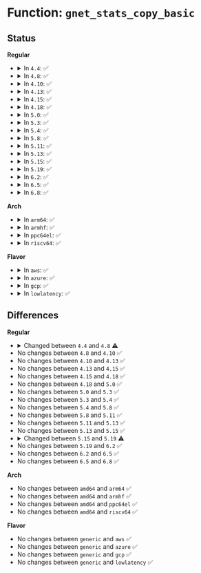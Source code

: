 # Function: <code>gnet_stats_copy_basic</code>

## Status
<b>Regular</b>
<ul>
<li>
<details>
<summary>In <code>4.4</code>: ✅</summary>

```c
int gnet_stats_copy_basic(struct gnet_dump *d, struct gnet_stats_basic_cpu *cpu, struct gnet_stats_basic_packed *b);
```

**Collision:** Unique Global

**Inline:** No

**Transformation:** False

**Instances:**

```
In net/core/gen_stats.c (ffffffff8170f0b0)
Location: net/core/gen_stats.c:152
Inline: False
Direct callers:
  - net/sched/sch_mq.c:mq_dump_class_stats
  - net/sched/sch_api.c:tc_fill_qdisc
  - net/sched/act_api.c:tcf_action_copy_stats
```
**Symbols:**

```
ffffffff8170f0b0-ffffffff8170f18d: gnet_stats_copy_basic (STB_GLOBAL)
```
</details>
</li>
<li>
<details>
<summary>In <code>4.8</code>: ✅</summary>

```c
int gnet_stats_copy_basic(const seqcount_t *running, struct gnet_dump *d, struct gnet_stats_basic_cpu *cpu, struct gnet_stats_basic_packed *b);
```

**Collision:** Unique Global

**Inline:** No

**Transformation:** False

**Instances:**

```
In net/core/gen_stats.c (ffffffff81776920)
Location: net/core/gen_stats.c:167
Inline: False
Direct callers:
  - net/sched/sch_mq.c:mq_dump_class_stats
  - net/sched/sch_api.c:tc_fill_qdisc
  - net/sched/act_api.c:tcf_action_copy_stats
```
**Symbols:**

```
ffffffff81776920-ffffffff817769f4: gnet_stats_copy_basic (STB_GLOBAL)
```
</details>
</li>
<li>
<details>
<summary>In <code>4.10</code>: ✅</summary>

```c
int gnet_stats_copy_basic(const seqcount_t *running, struct gnet_dump *d, struct gnet_stats_basic_cpu *cpu, struct gnet_stats_basic_packed *b);
```

**Collision:** Unique Global

**Inline:** No

**Transformation:** False

**Instances:**

```
In net/core/gen_stats.c (ffffffff817a3ba0)
Location: net/core/gen_stats.c:167
Inline: False
Direct callers:
  - net/sched/sch_mq.c:mq_dump_class_stats
  - net/sched/sch_api.c:tc_fill_qdisc
  - net/sched/act_api.c:tcf_action_copy_stats
```
**Symbols:**

```
ffffffff817a3ba0-ffffffff817a3c74: gnet_stats_copy_basic (STB_GLOBAL)
```
</details>
</li>
<li>
<details>
<summary>In <code>4.13</code>: ✅</summary>

```c
int gnet_stats_copy_basic(const seqcount_t *running, struct gnet_dump *d, struct gnet_stats_basic_cpu *cpu, struct gnet_stats_basic_packed *b);
```

**Collision:** Unique Global

**Inline:** No

**Transformation:** False

**Instances:**

```
In net/core/gen_stats.c (ffffffff817c1b40)
Location: net/core/gen_stats.c:167
Inline: False
Direct callers:
  - net/sched/sch_mq.c:mq_dump_class_stats
  - net/sched/sch_api.c:tc_fill_qdisc
  - net/sched/act_api.c:tcf_action_copy_stats
```
**Symbols:**

```
ffffffff817c1b40-ffffffff817c1c13: gnet_stats_copy_basic (STB_GLOBAL)
```
</details>
</li>
<li>
<details>
<summary>In <code>4.15</code>: ✅</summary>

```c
int gnet_stats_copy_basic(const seqcount_t *running, struct gnet_dump *d, struct gnet_stats_basic_cpu *cpu, struct gnet_stats_basic_packed *b);
```

**Collision:** Unique Global

**Inline:** No

**Transformation:** False

**Instances:**

```
In net/core/gen_stats.c (ffffffff8183b560)
Location: net/core/gen_stats.c:167
Inline: False
Direct callers:
  - net/sched/sch_mq.c:mq_dump_class_stats
  - net/sched/sch_api.c:tc_fill_qdisc
  - net/sched/act_api.c:tcf_action_copy_stats
```
**Symbols:**

```
ffffffff8183b560-ffffffff8183b633: gnet_stats_copy_basic (STB_GLOBAL)
```
</details>
</li>
<li>
<details>
<summary>In <code>4.18</code>: ✅</summary>

```c
int gnet_stats_copy_basic(const seqcount_t *running, struct gnet_dump *d, struct gnet_stats_basic_cpu *cpu, struct gnet_stats_basic_packed *b);
```

**Collision:** Unique Global

**Inline:** No

**Transformation:** False

**Instances:**

```
In net/core/gen_stats.c (ffffffff81885ed0)
Location: net/core/gen_stats.c:179
Inline: False
Direct callers:
  - net/sched/sch_mq.c:mq_dump_class_stats
  - net/sched/sch_api.c:tc_fill_qdisc
  - net/sched/act_api.c:tcf_action_copy_stats
```
**Symbols:**

```
ffffffff81885ed0-ffffffff81885fa3: gnet_stats_copy_basic (STB_GLOBAL)
```
</details>
</li>
<li>
<details>
<summary>In <code>5.0</code>: ✅</summary>

```c
int gnet_stats_copy_basic(const seqcount_t *running, struct gnet_dump *d, struct gnet_stats_basic_cpu *cpu, struct gnet_stats_basic_packed *b);
```

**Collision:** Unique Global

**Inline:** No

**Transformation:** False

**Instances:**

```
In net/core/gen_stats.c (ffffffff818a6540)
Location: net/core/gen_stats.c:207
Inline: False
Direct callers:
  - net/sched/sch_mq.c:mq_dump_class_stats
  - net/sched/sch_api.c:tc_fill_qdisc
  - net/sched/act_api.c:tcf_action_copy_stats
```
**Symbols:**

```
ffffffff818a6540-ffffffff818a6556: gnet_stats_copy_basic (STB_GLOBAL)
```
</details>
</li>
<li>
<details>
<summary>In <code>5.3</code>: ✅</summary>

```c
int gnet_stats_copy_basic(const seqcount_t *running, struct gnet_dump *d, struct gnet_stats_basic_cpu *cpu, struct gnet_stats_basic_packed *b);
```

**Collision:** Unique Global

**Inline:** No

**Transformation:** False

**Instances:**

```
In net/core/gen_stats.c (ffffffff818f1ac0)
Location: net/core/gen_stats.c:203
Inline: False
Direct callers:
  - net/sched/sch_mq.c:mq_dump_class_stats
  - net/sched/sch_api.c:tc_fill_qdisc
  - net/sched/act_api.c:tcf_action_copy_stats
```
**Symbols:**

```
ffffffff818f1ac0-ffffffff818f1ad6: gnet_stats_copy_basic (STB_GLOBAL)
```
</details>
</li>
<li>
<details>
<summary>In <code>5.4</code>: ✅</summary>

```c
int gnet_stats_copy_basic(const seqcount_t *running, struct gnet_dump *d, struct gnet_stats_basic_cpu *cpu, struct gnet_stats_basic_packed *b);
```

**Collision:** Unique Global

**Inline:** No

**Transformation:** False

**Instances:**

```
In net/core/gen_stats.c (ffffffff81923a10)
Location: net/core/gen_stats.c:203
Inline: False
Direct callers:
  - net/sched/sch_mq.c:mq_dump_class_stats
  - net/sched/sch_api.c:tc_fill_qdisc
  - net/sched/act_api.c:tcf_action_copy_stats
```
**Symbols:**

```
ffffffff81923a10-ffffffff81923a26: gnet_stats_copy_basic (STB_GLOBAL)
```
</details>
</li>
<li>
<details>
<summary>In <code>5.8</code>: ✅</summary>

```c
int gnet_stats_copy_basic(const seqcount_t *running, struct gnet_dump *d, struct gnet_stats_basic_cpu *cpu, struct gnet_stats_basic_packed *b);
```

**Collision:** Unique Global

**Inline:** No

**Transformation:** False

**Instances:**

```
In net/core/gen_stats.c (ffffffff819f7920)
Location: net/core/gen_stats.c:207
Inline: False
Direct callers:
  - net/sched/sch_mq.c:mq_dump_class_stats
  - net/sched/sch_api.c:tc_fill_qdisc
  - net/sched/act_api.c:tcf_action_copy_stats
```
**Symbols:**

```
ffffffff819f7920-ffffffff819f7936: gnet_stats_copy_basic (STB_GLOBAL)
```
</details>
</li>
<li>
<details>
<summary>In <code>5.11</code>: ✅</summary>

```c
int gnet_stats_copy_basic(const seqcount_t *running, struct gnet_dump *d, struct gnet_stats_basic_cpu *cpu, struct gnet_stats_basic_packed *b);
```

**Collision:** Unique Global

**Inline:** No

**Transformation:** False

**Instances:**

```
In net/core/gen_stats.c (ffffffff819f7390)
Location: net/core/gen_stats.c:207
Inline: False
Direct callers:
  - net/sched/sch_mq.c:mq_dump_class_stats
  - net/sched/sch_api.c:tc_fill_qdisc
  - net/sched/act_api.c:tcf_action_copy_stats
```
**Symbols:**

```
ffffffff819f7390-ffffffff819f73a6: gnet_stats_copy_basic (STB_GLOBAL)
```
</details>
</li>
<li>
<details>
<summary>In <code>5.13</code>: ✅</summary>

```c
int gnet_stats_copy_basic(const seqcount_t *running, struct gnet_dump *d, struct gnet_stats_basic_cpu *cpu, struct gnet_stats_basic_packed *b);
```

**Collision:** Unique Global

**Inline:** No

**Transformation:** False

**Instances:**

```
In net/core/gen_stats.c (ffffffff819dd510)
Location: net/core/gen_stats.c:207
Inline: False
Direct callers:
  - net/sched/sch_mq.c:mq_dump_class_stats
  - net/sched/sch_api.c:tc_fill_qdisc
  - net/sched/act_api.c:tcf_action_copy_stats
```
**Symbols:**

```
ffffffff819dd510-ffffffff819dd526: gnet_stats_copy_basic (STB_GLOBAL)
```
</details>
</li>
<li>
<details>
<summary>In <code>5.15</code>: ✅</summary>

```c
int gnet_stats_copy_basic(const seqcount_t *running, struct gnet_dump *d, struct gnet_stats_basic_cpu *cpu, struct gnet_stats_basic_packed *b);
```

**Collision:** Unique Global

**Inline:** No

**Transformation:** False

**Instances:**

```
In net/core/gen_stats.c (ffffffff81a8d7a0)
Location: net/core/gen_stats.c:207
Inline: False
Direct callers:
  - net/sched/sch_mq.c:mq_dump_class_stats
  - net/sched/sch_api.c:tc_fill_qdisc
  - net/sched/act_api.c:tcf_action_copy_stats
```
**Symbols:**

```
ffffffff81a8d7a0-ffffffff81a8d7b6: gnet_stats_copy_basic (STB_GLOBAL)
```
</details>
</li>
<li>
<details>
<summary>In <code>5.19</code>: ✅</summary>

```c
int gnet_stats_copy_basic(struct gnet_dump *d, struct gnet_stats_basic_sync *cpu, struct gnet_stats_basic_sync *b, bool running);
```

**Collision:** Unique Global

**Inline:** No

**Transformation:** False

**Instances:**

```
In net/core/gen_stats.c (ffffffff81c03270)
Location: net/core/gen_stats.c:260
Inline: False
Direct callers:
  - net/sched/sch_mq.c:mq_dump_class_stats
  - net/sched/sch_api.c:tc_fill_qdisc
  - net/sched/act_api.c:tcf_action_copy_stats
```
**Symbols:**

```
ffffffff81c03270-ffffffff81c03291: gnet_stats_copy_basic (STB_GLOBAL)
```
</details>
</li>
<li>
<details>
<summary>In <code>6.2</code>: ✅</summary>

```c
int gnet_stats_copy_basic(struct gnet_dump *d, struct gnet_stats_basic_sync *cpu, struct gnet_stats_basic_sync *b, bool running);
```

**Collision:** Unique Global

**Inline:** No

**Transformation:** False

**Instances:**

```
In net/core/gen_stats.c (ffffffff81db2480)
Location: net/core/gen_stats.c:260
Inline: False
Direct callers:
  - net/sched/sch_mq.c:mq_dump_class_stats
  - net/sched/sch_api.c:tc_fill_qdisc
  - net/sched/act_api.c:tcf_action_copy_stats
```
**Symbols:**

```
ffffffff81db2480-ffffffff81db24a1: gnet_stats_copy_basic (STB_GLOBAL)
```
</details>
</li>
<li>
<details>
<summary>In <code>6.5</code>: ✅</summary>

```c
int gnet_stats_copy_basic(struct gnet_dump *d, struct gnet_stats_basic_sync *cpu, struct gnet_stats_basic_sync *b, bool running);
```

**Collision:** Unique Global

**Inline:** No

**Transformation:** False

**Instances:**

```
In net/core/gen_stats.c (ffffffff81e22a50)
Location: net/core/gen_stats.c:260
Inline: False
Direct callers:
  - net/sched/sch_mq.c:mq_dump_class_stats
  - net/sched/sch_api.c:tc_fill_qdisc
  - net/sched/act_api.c:tcf_action_copy_stats
```
**Symbols:**

```
ffffffff81e22a50-ffffffff81e22a71: gnet_stats_copy_basic (STB_GLOBAL)
```
</details>
</li>
<li>
<details>
<summary>In <code>6.8</code>: ✅</summary>

```c
int gnet_stats_copy_basic(struct gnet_dump *d, struct gnet_stats_basic_sync *cpu, struct gnet_stats_basic_sync *b, bool running);
```

**Collision:** Unique Global

**Inline:** No

**Transformation:** False

**Instances:**

```
In net/core/gen_stats.c (ffffffff81ee0990)
Location: net/core/gen_stats.c:260
Inline: False
Direct callers:
  - net/sched/sch_mq.c:mq_dump_class_stats
  - net/sched/sch_api.c:tc_fill_qdisc
  - net/sched/act_api.c:tcf_action_copy_stats
```
**Symbols:**

```
ffffffff81ee0990-ffffffff81ee09b1: gnet_stats_copy_basic (STB_GLOBAL)
```
</details>
</li>
</ul>
<b>Arch</b>
<ul>
<li>
<details>
<summary>In <code>arm64</code>: ✅</summary>

```c
int gnet_stats_copy_basic(const seqcount_t *running, struct gnet_dump *d, struct gnet_stats_basic_cpu *cpu, struct gnet_stats_basic_packed *b);
```

**Collision:** Unique Global

**Inline:** No

**Transformation:** False

**Instances:**

```
In net/core/gen_stats.c (ffff800010bbeec0)
Location: net/core/gen_stats.c:203
Inline: False
Direct callers:
  - net/sched/sch_mq.c:mq_dump_class_stats
  - net/sched/sch_api.c:tc_fill_qdisc
  - net/sched/act_api.c:tcf_action_copy_stats
```
**Symbols:**

```
ffff800010bbeec0-ffff800010bbef10: gnet_stats_copy_basic (STB_GLOBAL)
```
</details>
</li>
<li>
<details>
<summary>In <code>armhf</code>: ✅</summary>

```c
int gnet_stats_copy_basic(const seqcount_t *running, struct gnet_dump *d, struct gnet_stats_basic_cpu *cpu, struct gnet_stats_basic_packed *b);
```

**Collision:** Unique Global

**Inline:** No

**Transformation:** False

**Instances:**

```
In net/core/gen_stats.c (c0cdad48)
Location: net/core/gen_stats.c:203
Inline: False
Direct callers:
  - net/sched/sch_mq.c:mq_dump_class_stats
  - net/sched/sch_api.c:tc_fill_qdisc
  - net/sched/act_api.c:tcf_action_copy_stats
```
**Symbols:**

```
c0cdad48-c0cdad74: gnet_stats_copy_basic (STB_GLOBAL)
```
</details>
</li>
<li>
<details>
<summary>In <code>ppc64el</code>: ✅</summary>

```c
int gnet_stats_copy_basic(const seqcount_t *running, struct gnet_dump *d, struct gnet_stats_basic_cpu *cpu, struct gnet_stats_basic_packed *b);
```

**Collision:** Unique Global

**Inline:** No

**Transformation:** False

**Instances:**

```
In net/core/gen_stats.c (c000000000c982e0)
Location: net/core/gen_stats.c:203
Inline: False
Direct callers:
  - net/sched/sch_mq.c:mq_dump_class_stats
  - net/sched/sch_api.c:tc_fill_qdisc
  - net/sched/act_api.c:tcf_action_copy_stats
```
**Symbols:**

```
c000000000c982e0-c000000000c982f8: gnet_stats_copy_basic (STB_GLOBAL)
```
</details>
</li>
<li>
<details>
<summary>In <code>riscv64</code>: ✅</summary>

```c
int gnet_stats_copy_basic(const seqcount_t *running, struct gnet_dump *d, struct gnet_stats_basic_cpu *cpu, struct gnet_stats_basic_packed *b);
```

**Collision:** Unique Global

**Inline:** No

**Transformation:** False

**Instances:**

```
In net/core/gen_stats.c (ffffffe00074ccd0)
Location: net/core/gen_stats.c:203
Inline: False
Direct callers:
  - net/sched/sch_mq.c:mq_dump_class_stats
  - net/sched/sch_api.c:tc_fill_qdisc
  - net/sched/act_api.c:tcf_action_copy_stats
```
**Symbols:**

```
ffffffe00074ccd0-ffffffe00074cd14: gnet_stats_copy_basic (STB_GLOBAL)
```
</details>
</li>
</ul>
<b>Flavor</b>
<ul>
<li>
<details>
<summary>In <code>aws</code>: ✅</summary>

```c
int gnet_stats_copy_basic(const seqcount_t *running, struct gnet_dump *d, struct gnet_stats_basic_cpu *cpu, struct gnet_stats_basic_packed *b);
```

**Collision:** Unique Global

**Inline:** No

**Transformation:** False

**Instances:**

```
In net/core/gen_stats.c (ffffffff818c3a10)
Location: net/core/gen_stats.c:203
Inline: False
Direct callers:
  - net/sched/sch_mq.c:mq_dump_class_stats
  - net/sched/sch_api.c:tc_fill_qdisc
  - net/sched/act_api.c:tcf_action_copy_stats
```
**Symbols:**

```
ffffffff818c3a10-ffffffff818c3a26: gnet_stats_copy_basic (STB_GLOBAL)
```
</details>
</li>
<li>
<details>
<summary>In <code>azure</code>: ✅</summary>

```c
int gnet_stats_copy_basic(const seqcount_t *running, struct gnet_dump *d, struct gnet_stats_basic_cpu *cpu, struct gnet_stats_basic_packed *b);
```

**Collision:** Unique Global

**Inline:** No

**Transformation:** False

**Instances:**

```
In net/core/gen_stats.c (ffffffff8187d950)
Location: net/core/gen_stats.c:203
Inline: False
Direct callers:
  - net/sched/sch_mq.c:mq_dump_class_stats
  - net/sched/sch_api.c:tc_fill_qdisc
  - net/sched/act_api.c:tcf_action_copy_stats
```
**Symbols:**

```
ffffffff8187d950-ffffffff8187d966: gnet_stats_copy_basic (STB_GLOBAL)
```
</details>
</li>
<li>
<details>
<summary>In <code>gcp</code>: ✅</summary>

```c
int gnet_stats_copy_basic(const seqcount_t *running, struct gnet_dump *d, struct gnet_stats_basic_cpu *cpu, struct gnet_stats_basic_packed *b);
```

**Collision:** Unique Global

**Inline:** No

**Transformation:** False

**Instances:**

```
In net/core/gen_stats.c (ffffffff81914a10)
Location: net/core/gen_stats.c:203
Inline: False
Direct callers:
  - net/sched/sch_mq.c:mq_dump_class_stats
  - net/sched/sch_api.c:tc_fill_qdisc
  - net/sched/act_api.c:tcf_action_copy_stats
```
**Symbols:**

```
ffffffff81914a10-ffffffff81914a26: gnet_stats_copy_basic (STB_GLOBAL)
```
</details>
</li>
<li>
<details>
<summary>In <code>lowlatency</code>: ✅</summary>

```c
int gnet_stats_copy_basic(const seqcount_t *running, struct gnet_dump *d, struct gnet_stats_basic_cpu *cpu, struct gnet_stats_basic_packed *b);
```

**Collision:** Unique Global

**Inline:** No

**Transformation:** False

**Instances:**

```
In net/core/gen_stats.c (ffffffff81935be0)
Location: net/core/gen_stats.c:203
Inline: False
Direct callers:
  - net/sched/sch_mq.c:mq_dump_class_stats
  - net/sched/sch_api.c:tc_fill_qdisc
  - net/sched/act_api.c:tcf_action_copy_stats
```
**Symbols:**

```
ffffffff81935be0-ffffffff81935bf6: gnet_stats_copy_basic (STB_GLOBAL)
```
</details>
</li>
</ul>

## Differences
<b>Regular</b>
<ul>
<li>
<details>
<summary>Changed between <code>4.4</code> and <code>4.8</code> ⚠️</summary>
<ul>
<li>
<b>Param added. </b>
<code>const seqcount_t *running</code>
</li>
<li>
<b>Param reordered. </b>
<code>d, cpu, b</code> ➡️ <code>running, d, cpu, b</code>
</li>
</ul>
</details>
</li>
<li>
No changes between <code>4.8</code> and <code>4.10</code> ✅
</li>
<li>
No changes between <code>4.10</code> and <code>4.13</code> ✅
</li>
<li>
No changes between <code>4.13</code> and <code>4.15</code> ✅
</li>
<li>
No changes between <code>4.15</code> and <code>4.18</code> ✅
</li>
<li>
No changes between <code>4.18</code> and <code>5.0</code> ✅
</li>
<li>
No changes between <code>5.0</code> and <code>5.3</code> ✅
</li>
<li>
No changes between <code>5.3</code> and <code>5.4</code> ✅
</li>
<li>
No changes between <code>5.4</code> and <code>5.8</code> ✅
</li>
<li>
No changes between <code>5.8</code> and <code>5.11</code> ✅
</li>
<li>
No changes between <code>5.11</code> and <code>5.13</code> ✅
</li>
<li>
No changes between <code>5.13</code> and <code>5.15</code> ✅
</li>
<li>
<details>
<summary>Changed between <code>5.15</code> and <code>5.19</code> ⚠️</summary>
<ul>
<li>
<b>Param reordered. </b>
<code>running, d, cpu, b</code> ➡️ <code>d, cpu, b, running</code>
</li>
<li>
<b>Param type changed. </b>
<code>const seqcount_t *running</code> ➡️ <code>bool running</code>
</li>
<li>
<b>Param type changed. </b>
<code>struct gnet_stats_basic_cpu *cpu</code> ➡️ <code>struct gnet_stats_basic_sync *cpu</code>
</li>
<li>
<b>Param type changed. </b>
<code>struct gnet_stats_basic_packed *b</code> ➡️ <code>struct gnet_stats_basic_sync *b</code>
</li>
</ul>
</details>
</li>
<li>
No changes between <code>5.19</code> and <code>6.2</code> ✅
</li>
<li>
No changes between <code>6.2</code> and <code>6.5</code> ✅
</li>
<li>
No changes between <code>6.5</code> and <code>6.8</code> ✅
</li>
</ul>
<b>Arch</b>
<ul>
<li>
No changes between <code>amd64</code> and <code>arm64</code> ✅
</li>
<li>
No changes between <code>amd64</code> and <code>armhf</code> ✅
</li>
<li>
No changes between <code>amd64</code> and <code>ppc64el</code> ✅
</li>
<li>
No changes between <code>amd64</code> and <code>riscv64</code> ✅
</li>
</ul>
<b>Flavor</b>
<ul>
<li>
No changes between <code>generic</code> and <code>aws</code> ✅
</li>
<li>
No changes between <code>generic</code> and <code>azure</code> ✅
</li>
<li>
No changes between <code>generic</code> and <code>gcp</code> ✅
</li>
<li>
No changes between <code>generic</code> and <code>lowlatency</code> ✅
</li>
</ul>
